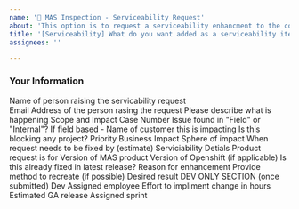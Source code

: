 ```yaml
---
name: '🐞 MAS Inspection - Serviceability Request'
about: 'This option is to request a serviceability enhancment to the core Maximo Application Suite'
title: '[Serviceability] What do you want added as a serviceability item to the MAS product?'
assignees: ''

---
```


### Your Information
Name of person raising the servicability request	
Email Address of the person rasing the request
Please describe what is happening
Scope and Impact
Case Number
Issue found in "Field" or "Internal"?
If field based - Name of customer this is impacting
Is this blocking any project?
Priority
Business Impact
Sphere of impact 
When request needs to be fixed by (estimate)
Serviciability Detials
Product request is for
Version of MAS product
Version of Openshift (if applicable)
Is this already fixed in latest release?
Reason for enhancement
Provide method to recreate (if possible)
Desired result 
DEV ONLY SECTION (once submitted)
Dev
Assigned employee
Effort to impliment change in hours
Estimated GA release 
Assigned sprint